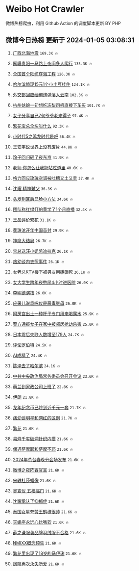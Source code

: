 # Weibo Hot Crawler 



微博热榜爬虫，利用 Github Action 的调度脚本更新 BY PHP 


## 微博今日热榜 更新于 2024-01-05 03:08:31 
1. [广西北海地震](https://s.weibo.com/weibo?q=%23%E5%B9%BF%E8%A5%BF%E5%8C%97%E6%B5%B7%E5%9C%B0%E9%9C%87%23&t=31&band_rank=1&Refer=top) `169.3K 🔥` 

1. [网曝贵阳一马路上夜间多人爬行](https://s.weibo.com/weibo?q=%23%E7%BD%91%E6%9B%9D%E8%B4%B5%E9%98%B3%E4%B8%80%E9%A9%AC%E8%B7%AF%E4%B8%8A%E5%A4%9C%E9%97%B4%E5%A4%9A%E4%BA%BA%E7%88%AC%E8%A1%8C%23&t=31&band_rank=2&Refer=top) `135.3K 🔥` 

1. [全国首个陆缆穿海工程](https://s.weibo.com/weibo?q=%23%E5%85%A8%E5%9B%BD%E9%A6%96%E4%B8%AA%E9%99%86%E7%BC%86%E7%A9%BF%E6%B5%B7%E5%B7%A5%E7%A8%8B%23&t=31&band_rank=3&Refer=top) `126.3K 🔥` 

1. [哈尔滨惊现15元1个小土豆挂件](https://s.weibo.com/weibo?q=%23%E5%93%88%E5%B0%94%E6%BB%A8%E6%83%8A%E7%8E%B015%E5%85%831%E4%B8%AA%E5%B0%8F%E5%9C%9F%E8%B1%86%E6%8C%82%E4%BB%B6%23&t=31&band_rank=4&Refer=top) `124.1K 🔥` 

1. [外交部回应缅甸炮弹落入云南](https://s.weibo.com/weibo?q=%23%E5%A4%96%E4%BA%A4%E9%83%A8%E5%9B%9E%E5%BA%94%E7%BC%85%E7%94%B8%E7%82%AE%E5%BC%B9%E8%90%BD%E5%85%A5%E4%BA%91%E5%8D%97%23&t=31&band_rank=5&Refer=top) `102.3K 🔥` 

1. [杭州姑娘一句想吃冻梨司机直接下车买](https://s.weibo.com/weibo?q=%23%E6%9D%AD%E5%B7%9E%E5%A7%91%E5%A8%98%E4%B8%80%E5%8F%A5%E6%83%B3%E5%90%83%E5%86%BB%E6%A2%A8%E5%8F%B8%E6%9C%BA%E7%9B%B4%E6%8E%A5%E4%B8%8B%E8%BD%A6%E4%B9%B0%23&t=31&band_rank=6&Refer=top) `101.7K 🔥` 

1. [女子分享自己7旬爷爷老来得子](https://s.weibo.com/weibo?q=%23%E5%A5%B3%E5%AD%90%E5%88%86%E4%BA%AB%E8%87%AA%E5%B7%B17%E6%97%AC%E7%88%B7%E7%88%B7%E8%80%81%E6%9D%A5%E5%BE%97%E5%AD%90%23&t=31&band_rank=7&Refer=top) `97.4K 🔥` 

1. [繁花宝总全名叫什么](https://s.weibo.com/weibo?q=%E7%B9%81%E8%8A%B1%E5%AE%9D%E6%80%BB%E5%85%A8%E5%90%8D%E5%8F%AB%E4%BB%80%E4%B9%88&t=31&band_rank=8&Refer=top) `92.3K 🔥` 

1. [小时代5之鸣龙时代是吧](https://s.weibo.com/weibo?q=%E5%B0%8F%E6%97%B6%E4%BB%A35%E4%B9%8B%E9%B8%A3%E9%BE%99%E6%97%B6%E4%BB%A3%E6%98%AF%E5%90%A7&t=31&band_rank=9&Refer=top) `56.4K 🔥` 

1. [王安宇说世界上没有废片](https://s.weibo.com/weibo?q=%23%E7%8E%8B%E5%AE%89%E5%AE%87%E8%AF%B4%E4%B8%96%E7%95%8C%E4%B8%8A%E6%B2%A1%E6%9C%89%E5%BA%9F%E7%89%87%23&t=31&band_rank=10&Refer=top) `44.8K 🔥` 

1. [玲子回归砸了夜东京](https://s.weibo.com/weibo?q=%E7%8E%B2%E5%AD%90%E5%9B%9E%E5%BD%92%E7%A0%B8%E4%BA%86%E5%A4%9C%E4%B8%9C%E4%BA%AC&t=31&band_rank=11&Refer=top) `41.9K 🔥` 

1. [老师 你怎么让我奶站过道里](https://s.weibo.com/weibo?q=%E8%80%81%E5%B8%88%20%E4%BD%A0%E6%80%8E%E4%B9%88%E8%AE%A9%E6%88%91%E5%A5%B6%E7%AB%99%E8%BF%87%E9%81%93%E9%87%8C&t=31&band_rank=12&Refer=top) `40.0K 🔥` 

1. [格力回应玫瑰空调被吐槽又土又贵](https://s.weibo.com/weibo?q=%23%E6%A0%BC%E5%8A%9B%E5%9B%9E%E5%BA%94%E7%8E%AB%E7%91%B0%E7%A9%BA%E8%B0%83%E8%A2%AB%E5%90%90%E6%A7%BD%E5%8F%88%E5%9C%9F%E5%8F%88%E8%B4%B5%23&t=31&band_rank=13&Refer=top) `37.4K 🔥` 

1. [沈耀 精神弑父](https://s.weibo.com/weibo?q=%E6%B2%88%E8%80%80%20%E7%B2%BE%E7%A5%9E%E5%BC%91%E7%88%B6&t=31&band_rank=14&Refer=top) `36.3K 🔥` 

1. [头发别耳后显脸小方法](https://s.weibo.com/weibo?q=%E5%A4%B4%E5%8F%91%E5%88%AB%E8%80%B3%E5%90%8E%E6%98%BE%E8%84%B8%E5%B0%8F%E6%96%B9%E6%B3%95&t=31&band_rank=15&Refer=top) `34.6K 🔥` 

1. [团队称红绿灯的黄学了1个月直播](https://s.weibo.com/weibo?q=%23%E5%9B%A2%E9%98%9F%E7%A7%B0%E7%BA%A2%E7%BB%BF%E7%81%AF%E7%9A%84%E9%BB%84%E5%AD%A6%E4%BA%861%E4%B8%AA%E6%9C%88%E7%9B%B4%E6%92%AD%23&t=31&band_rank=16&Refer=top) `32.4K 🔥` 

1. [王晶评价繁花](https://s.weibo.com/weibo?q=%23%E7%8E%8B%E6%99%B6%E8%AF%84%E4%BB%B7%E7%B9%81%E8%8A%B1%23&t=31&band_rank=17&Refer=top) `31.1K 🔥` 

1. [裴珠泫开年中国首封](https://s.weibo.com/weibo?q=%23%E8%A3%B4%E7%8F%A0%E6%B3%AB%E5%BC%80%E5%B9%B4%E4%B8%AD%E5%9B%BD%E9%A6%96%E5%B0%81%23&t=31&band_rank=18&Refer=top) `29.9K 🔥` 

1. [神隐大结局](https://s.weibo.com/weibo?q=%E7%A5%9E%E9%9A%90%E5%A4%A7%E7%BB%93%E5%B1%80&t=31&band_rank=19&Refer=top) `26.7K 🔥` 

1. [宝总送汪小姐凯迪拉克](https://s.weibo.com/weibo?q=%23%E5%AE%9D%E6%80%BB%E9%80%81%E6%B1%AA%E5%B0%8F%E5%A7%90%E5%87%AF%E8%BF%AA%E6%8B%89%E5%85%8B%23&t=31&band_rank=20&Refer=top) `26.1K 🔥` 

1. [痞幼谈内衣照事件](https://s.weibo.com/weibo?q=%23%E7%97%9E%E5%B9%BC%E8%B0%88%E5%86%85%E8%A1%A3%E7%85%A7%E4%BA%8B%E4%BB%B6%23&t=31&band_rank=21&Refer=top) `26.1K 🔥` 

1. [女老总KTV楼下被男友用砖砸死](https://s.weibo.com/weibo?q=%23%E5%A5%B3%E8%80%81%E6%80%BBKTV%E6%A5%BC%E4%B8%8B%E8%A2%AB%E7%94%B7%E5%8F%8B%E7%94%A8%E7%A0%96%E7%A0%B8%E6%AD%BB%23&t=31&band_rank=22&Refer=top) `26.1K 🔥` 

1. [女大学生跨年夜憋尿4小时进医院](https://s.weibo.com/weibo?q=%23%E5%A5%B3%E5%A4%A7%E5%AD%A6%E7%94%9F%E8%B7%A8%E5%B9%B4%E5%A4%9C%E6%86%8B%E5%B0%BF4%E5%B0%8F%E6%97%B6%E8%BF%9B%E5%8C%BB%E9%99%A2%23&t=31&band_rank=23&Refer=top) `26.0K 🔥` 

1. [李明德演技](https://s.weibo.com/weibo?q=%23%E6%9D%8E%E6%98%8E%E5%BE%B7%E6%BC%94%E6%8A%80%23&t=31&band_rank=24&Refer=top) `26.0K 🔥` 

1. [应采儿说袁咏仪是恶毒继母](https://s.weibo.com/weibo?q=%23%E5%BA%94%E9%87%87%E5%84%BF%E8%AF%B4%E8%A2%81%E5%92%8F%E4%BB%AA%E6%98%AF%E6%81%B6%E6%AF%92%E7%BB%A7%E6%AF%8D%23&t=31&band_rank=25&Refer=top) `26.0K 🔥` 

1. [阿房宫出土一种杯子专门用来喝露水](https://s.weibo.com/weibo?q=%23%E9%98%BF%E6%88%BF%E5%AE%AB%E5%87%BA%E5%9C%9F%E4%B8%80%E7%A7%8D%E6%9D%AF%E5%AD%90%E4%B8%93%E9%97%A8%E7%94%A8%E6%9D%A5%E5%96%9D%E9%9C%B2%E6%B0%B4%23&t=31&band_rank=26&Refer=top) `25.9K 🔥` 

1. [警方通报女子在家中被邻居抢劫杀害](https://s.weibo.com/weibo?q=%23%E8%AD%A6%E6%96%B9%E9%80%9A%E6%8A%A5%E5%A5%B3%E5%AD%90%E5%9C%A8%E5%AE%B6%E4%B8%AD%E8%A2%AB%E9%82%BB%E5%B1%85%E6%8A%A2%E5%8A%AB%E6%9D%80%E5%AE%B3%23&t=31&band_rank=27&Refer=top) `25.0K 🔥` 

1. [日本震后失联人数增至179人](https://s.weibo.com/weibo?q=%23%E6%97%A5%E6%9C%AC%E9%9C%87%E5%90%8E%E5%A4%B1%E8%81%94%E4%BA%BA%E6%95%B0%E5%A2%9E%E8%87%B3179%E4%BA%BA%23&t=31&band_rank=28&Refer=top) `24.7K 🔥` 

1. [评论罗伯特](https://s.weibo.com/weibo?q=%E8%AF%84%E8%AE%BA%E7%BD%97%E4%BC%AF%E7%89%B9&t=31&band_rank=29&Refer=top) `24.5K 🔥` 

1. [AI成精了](https://s.weibo.com/weibo?q=AI%E6%88%90%E7%B2%BE%E4%BA%86&t=31&band_rank=30&Refer=top) `24.4K 🔥` 

1. [陈泽去了哈尔滨](https://s.weibo.com/weibo?q=%E9%99%88%E6%B3%BD%E5%8E%BB%E4%BA%86%E5%93%88%E5%B0%94%E6%BB%A8&t=31&band_rank=31&Refer=top) `24.1K 🔥` 

1. [中共中央政治局常务委员会召开会议](https://s.weibo.com/weibo?q=%23%E4%B8%AD%E5%85%B1%E4%B8%AD%E5%A4%AE%E6%94%BF%E6%B2%BB%E5%B1%80%E5%B8%B8%E5%8A%A1%E5%A7%94%E5%91%98%E4%BC%9A%E5%8F%AC%E5%BC%80%E4%BC%9A%E8%AE%AE%23&t=31&band_rank=32&Refer=top) `23.6K 🔥` 

1. [萌兰到家政公司上班了](https://s.weibo.com/weibo?q=%23%E8%90%8C%E5%85%B0%E5%88%B0%E5%AE%B6%E6%94%BF%E5%85%AC%E5%8F%B8%E4%B8%8A%E7%8F%AD%E4%BA%86%23&t=31&band_rank=33&Refer=top) `22.8K 🔥` 

1. [伊朗](https://s.weibo.com/weibo?q=%23%E4%BC%8A%E6%9C%97%23&t=31&band_rank=34&Refer=top) `21.8K 🔥` 

1. [龙年纪念币已炒到近千元一套](https://s.weibo.com/weibo?q=%23%E9%BE%99%E5%B9%B4%E7%BA%AA%E5%BF%B5%E5%B8%81%E5%B7%B2%E7%82%92%E5%88%B0%E8%BF%91%E5%8D%83%E5%85%83%E4%B8%80%E5%A5%97%23&t=31&band_rank=35&Refer=top) `21.7K 🔥` 

1. [痞幼谈明星和网红的区别](https://s.weibo.com/weibo?q=%23%E7%97%9E%E5%B9%BC%E8%B0%88%E6%98%8E%E6%98%9F%E5%92%8C%E7%BD%91%E7%BA%A2%E7%9A%84%E5%8C%BA%E5%88%AB%23&t=31&band_rank=36&Refer=top) `21.7K 🔥` 

1. [繁花](https://s.weibo.com/weibo?q=%E7%B9%81%E8%8A%B1&t=31&band_rank=37&Refer=top) `21.6K 🔥` 

1. [易烊千玺破洞针织内搭](https://s.weibo.com/weibo?q=%23%E6%98%93%E7%83%8A%E5%8D%83%E7%8E%BA%E7%A0%B4%E6%B4%9E%E9%92%88%E7%BB%87%E5%86%85%E6%90%AD%23&t=31&band_rank=38&Refer=top) `21.6K 🔥` 

1. [偶遇萨摩耶和萨摩不耶](https://s.weibo.com/weibo?q=%E5%81%B6%E9%81%87%E8%90%A8%E6%91%A9%E8%80%B6%E5%92%8C%E8%90%A8%E6%91%A9%E4%B8%8D%E8%80%B6&t=31&band_rank=39&Refer=top) `21.6K 🔥` 

1. [2024年总台春晚分会场发布](https://s.weibo.com/weibo?q=%232024%E5%B9%B4%E6%80%BB%E5%8F%B0%E6%98%A5%E6%99%9A%E5%88%86%E4%BC%9A%E5%9C%BA%E5%8F%91%E5%B8%83%23&t=31&band_rank=40&Refer=top) `21.6K 🔥` 

1. [微博之夜阵容官宣](https://s.weibo.com/weibo?q=%23%E5%BE%AE%E5%8D%9A%E4%B9%8B%E5%A4%9C%E9%98%B5%E5%AE%B9%E5%AE%98%E5%AE%A3%23&t=31&band_rank=41&Refer=top) `21.6K 🔥` 

1. [宋轶杜莎蜡像](https://s.weibo.com/weibo?q=%23%E5%AE%8B%E8%BD%B6%E6%9D%9C%E8%8E%8E%E8%9C%A1%E5%83%8F%23&t=31&band_rank=42&Refer=top) `21.6K 🔥` 

1. [吴宣仪 五福临门](https://s.weibo.com/weibo?q=%E5%90%B4%E5%AE%A3%E4%BB%AA%20%E4%BA%94%E7%A6%8F%E4%B8%B4%E9%97%A8&t=31&band_rank=43&Refer=top) `21.6K 🔥` 

1. [沈耀承认了抑郁症](https://s.weibo.com/weibo?q=%E6%B2%88%E8%80%80%E6%89%BF%E8%AE%A4%E4%BA%86%E6%8A%91%E9%83%81%E7%97%87&t=31&band_rank=44&Refer=top) `21.6K 🔥` 

1. [泰国女星夸赞王鹤棣很帅](https://s.weibo.com/weibo?q=%23%E6%B3%B0%E5%9B%BD%E5%A5%B3%E6%98%9F%E5%A4%B8%E8%B5%9E%E7%8E%8B%E9%B9%A4%E6%A3%A3%E5%BE%88%E5%B8%85%23&t=31&band_rank=45&Refer=top) `21.6K 🔥` 

1. [天蝎座永远心比嘴软](https://s.weibo.com/weibo?q=%E5%A4%A9%E8%9D%8E%E5%BA%A7%E6%B0%B8%E8%BF%9C%E5%BF%83%E6%AF%94%E5%98%B4%E8%BD%AF&t=31&band_rank=46&Refer=top) `21.6K 🔥` 

1. [薛之谦服装品牌羽绒服不合格](https://s.weibo.com/weibo?q=%23%E8%96%9B%E4%B9%8B%E8%B0%A6%E6%9C%8D%E8%A3%85%E5%93%81%E7%89%8C%E7%BE%BD%E7%BB%92%E6%9C%8D%E4%B8%8D%E5%90%88%E6%A0%BC%23&t=31&band_rank=47&Refer=top) `21.6K 🔥` 

1. [NMIXX概念预告](https://s.weibo.com/weibo?q=%23NMIXX%E6%A6%82%E5%BF%B5%E9%A2%84%E5%91%8A%23&t=31&band_rank=48&Refer=top) `21.6K 🔥` 

1. [繁花里出现了18岁的马伊琍](https://s.weibo.com/weibo?q=%23%E7%B9%81%E8%8A%B1%E9%87%8C%E5%87%BA%E7%8E%B0%E4%BA%8618%E5%B2%81%E7%9A%84%E9%A9%AC%E4%BC%8A%E7%90%8D%23&t=31&band_rank=49&Refer=top) `21.6K 🔥` 

1. [凤隐再次永失所爱](https://s.weibo.com/weibo?q=%E5%87%A4%E9%9A%90%E5%86%8D%E6%AC%A1%E6%B0%B8%E5%A4%B1%E6%89%80%E7%88%B1&t=31&band_rank=50&Refer=top) `21.6K 🔥` 

